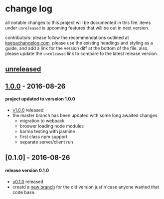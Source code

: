 # change log
all notable changes to this project will be documented in this file. items under `unreleased` is upcoming features that will be out in next version.

contributors: please follow the recommendations outlined at [keepachangelog.com](http://keepachangelog.com/). please use the existing headings and styling as a guide, and add a link for the version diff at the bottom of the file. also, please update the `unreleased` link to compare to the latest release version.
## [unreleased]

## [1.0.0] - 2016-08-26
#### project updated to verseion 1.0.0
- [v1.0.0](https://github.com/borysn/spring-boot-angular2/releases/tag/1.0.0) released
- the master branch has been updated with some long awaited changes
    - migration to webpack
    - broswer loading node modules
    - karma testing with jasmine
    - first class npm support
    - separate server/client run

## [0.1.0] - 2016-08-26
#### release version 0.1.0
- [v0.1.0](https://github.com/borysn/spring-boot-angular2/releases/tag/0.1.0) released
- creatd a [new branch](https://github.com/borysn/spring-boot-angular2/tree/old-version) for the old version just'n'case anyone wanted that code base.
    
[Unreleased]: https://github.com/borysn/spring-boot-angular2/compare/1.0.0...master
[1.0.0]: https://github.com/borysn/spring-boot-angular2/compare/0.1.0...master